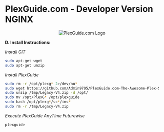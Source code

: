 # PlexGuide.com - Developer Version NGINX
 
<p align="center">
  <img src="https://github.com/Admin9705/PlexGuide.com-The-Awesome-Plex-Server/blob/Version-5/scripts/plexguide.PNG" alt="PlexGuide.com Logo"/>
</p>

**D. Install Instructions:**

*Install GIT*
```sh
sudo apt-get wget
sudo apt-get unzip
```

*Install PlexGuide*
```sh
sudo rm -r /opt/plexg* 2>/dev/nu*
sudo wget https://github.com/Admin9705/PlexGuide.com-The-Awesome-Plex-Server/archive/Developer-NGINX.zip -P /tmp
sudo unzip /tmp/Legacy-V4.zip -d /opt/
sudo mv /opt/PlexG* /opt/plexguide
sudo bash /opt/plexg*/sc*/ins*
sudo rm -r /tmp/Legacy-V4.zip
```

*Execute PlexGuide AnyTime Futurewise*
```sh
plexguide
```

